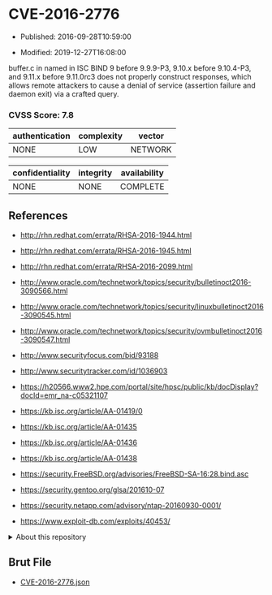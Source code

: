 # CVE-2016-2776

- Published: 2016-09-28T10:59:00

- Modified: 2019-12-27T16:08:00

buffer.c in named in ISC BIND 9 before 9.9.9-P3, 9.10.x before 9.10.4-P3, and 9.11.x before 9.11.0rc3 does not properly construct responses, which allows remote attackers to cause a denial of service (assertion failure and daemon exit) via a crafted query.

### CVSS Score: **7.8**

| authentication | complexity | vector |
| --- | --- | --- |
| NONE | LOW | NETWORK |

| confidentiality | integrity | availability |
| --- | --- | --- |
| NONE | NONE | COMPLETE |

## References

* http://rhn.redhat.com/errata/RHSA-2016-1944.html

* http://rhn.redhat.com/errata/RHSA-2016-1945.html

* http://rhn.redhat.com/errata/RHSA-2016-2099.html

* http://www.oracle.com/technetwork/topics/security/bulletinoct2016-3090566.html

* http://www.oracle.com/technetwork/topics/security/linuxbulletinoct2016-3090545.html

* http://www.oracle.com/technetwork/topics/security/ovmbulletinoct2016-3090547.html

* http://www.securityfocus.com/bid/93188

* http://www.securitytracker.com/id/1036903

* https://h20566.www2.hpe.com/portal/site/hpsc/public/kb/docDisplay?docId=emr_na-c05321107

* https://kb.isc.org/article/AA-01419/0

* https://kb.isc.org/article/AA-01435

* https://kb.isc.org/article/AA-01436

* https://kb.isc.org/article/AA-01438

* https://security.FreeBSD.org/advisories/FreeBSD-SA-16:28.bind.asc

* https://security.gentoo.org/glsa/201610-07

* https://security.netapp.com/advisory/ntap-20160930-0001/

* https://www.exploit-db.com/exploits/40453/

<details>
<summary>About this repository</summary> 

  This repository is part of the project [Live Hack CVE](https://github.com/Live-Hack-CVE). Main website can be found [www.live-hack.org](https://www.live-hack.org) 
  
  Made by [Sn0wAlice](https://github.com/Sn0wAlice) for the people that care about security and need to have a feed of the latest CVEs. Hope you enjoy it, don't forget to star the repo and follow me on [Twitter](https://twitter.com/Sn0wAlice) and [Github](https://github.com/Sn0wAlice). And that is my [personnal website](https://www.alice-snow.me/)

  - [Home Page](https://github.com/Live-Hack-CVE)
  - [Framework](https://github.com/Live-Hack-CVE/cve-framework)
  - [CVE database](https://github.com/Live-Hack-CVE/full_database)
  - [Changelog](https://github.com/Live-Hack-CVE/Changelog)
</details>

## Brut File

* [CVE-2016-2776.json](https://raw.githubusercontent.com/Live-Hack-CVE/full_database/main/cves/2016/CVE-2016-2776.json)

